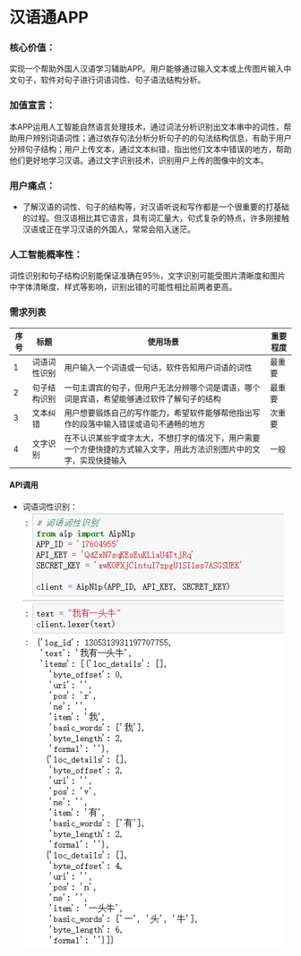 # 汉语通APP


### 核心价值： 
实现一个帮助外国人汉语学习辅助APP。用户能够通过输入文本或上传图片输入中文句子，软件对句子进行词语词性、句子语法结构分析。


### 加值宣言：
本APP运用人工智能自然语言处理技术，通过词法分析识别出文本串中的词性，帮助用户辨别词语词性；通过依存句法分析分析句子的的句法结构信息，有助于用户分辨句子结构；用户上传文本，通过文本纠错，指出他们文本中错误的地方，帮助他们更好地学习汉语。通过文字识别技术，识别用户上传的图像中的文本。

### 用户痛点：
- 了解汉语的词性、句子的结构等，对汉语听说和写作都是一个很重要的打基础的过程。但汉语相比其它语言，具有词汇量大，句式复杂的特点，许多刚接触汉语或正在学习汉语的外国人，常常会陷入迷茫。

### 人工智能概率性：
词性识别和句子结构识别能保证准确在95％，文字识别可能受图片清晰度和图片中字体清晰度、样式等影响，识别出错的可能性相比前两者更高。

### 需求列表
|   序号  |   标题  |  使用场景   |    重要程度 |
| --- | --- | --- | --- |
|   1  |   词语词性识别  | 用户输入一个词语或一句话，软件告知用户词语的词性  |   最重要  |
|   2  |   句子结构识别  |  一句主谓宾的句子，但用户无法分辨哪个词是谓语，哪个词是宾语，希望能够通过软件了解句子的结构   |  最重要   |
|   3  |  文本纠错   |  用户想要锻炼自己的写作能力，希望软件能够帮他指出写作的段落中输入错误或语句不通畅的地方   |  次重要   |
|   4  |  文字识别   |  在不认识某些字或字太大，不想打字的情况下，用户需要一个方便快捷的方式输入文字，用此方法识别图片中的文字，实现快捷输入   |  一般   | 
 
#### API调用
- 词语词性识别：
![词语词性识别](https://github.com/NFUNM004/API_ML_AI/blob/master/%E8%AF%8D%E8%AF%AD%E8%AF%8D%E6%80%A7%E8%AF%86%E5%88%AB.png "词语词性识别")
